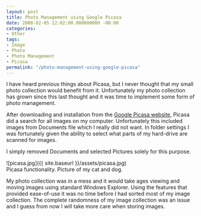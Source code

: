 ```yaml
---
layout: post
title: Photo Management using Google Picasa
date: 2008-02-05 12:02:00.000000000 -08:00
categories:
- Other
tags:
- Image
- Photo
- Photo Management
- Picasa
permalink: "/photo-management-using-google-picasa"
---
```

I have heard previous things about Picasa, but I never thought that my small photo collection would benefit from it. Unfortunately my photo collection has grown since this last thought and it was time to implement some form of photo management.  

After downloading and installation from the [Google Picasa website](http://picasa.google.com/), Picasa did a search for all images on my computer. Unfortunately this included images from Documents file which I really did not want. In folder settings I was fortunately given the ability to select what parts of my hard-drive are scanned for images.   

I simply removed Documents and selected Pictures solely for this purpose.

![picasa.jpg]({{ site.baseurl }}/assets/picasa.jpg)  
Picasa functionality. Picture of my cat and dog.

My photo collection was in a mess and it would take ages viewing and moving images using standard Windows Explorer. Using the features that provided ease-of-use it was no time before I had sorted most of my image collection. The complete randomness of my image collection was an issue and I guess from now I will take more care when storing images.  
